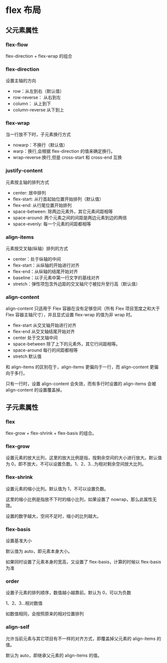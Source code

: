 <script setup>
import Flex from "./components/flex/flex.vue";
import FlexDirection from "./components/flex/flex-direction.vue";
import FlexWrap from './components/flex/flex-wrap.vue';
import FlexJustifyContent from './components/flex/flex-justify-content.vue';
import FlexAlignItems from './components/flex/flex-align-items.vue';
import FlexAlignContent from './components/flex/flex-align-content.vue';
import FlexGrow from './components/flex/flex-grow.vue';
import FlexShrink from './components/flex/flex-shrink.vue';
import FlexBasis from './components/flex/flex-basis.vue';
import FlexOrder from './components/flex/flex-order.vue';
import FlexAlignSelf from './components/flex/flex-align-self.vue';
</script>

# flex 布局

<Flex></Flex>

## 父元素属性

### flex-flow

flex-direction + flex-wrap 的组合

### flex-direction

设置主轴的方向

- row：从左到右（默认值）
- row-reverse： 从右到左
- column： 从上到下
- column-reverse 从下到上

<FlexDirection></FlexDirection>

### flex-wrap

当一行放不下时，子元素换行方式

- nowarp：不换行（默认值）
- warp：换行,会根据 flex-direction 的值来确定换行。
- wrap-reverse:换行,但是 cross-start 和 cross-end 互换

<FlexWrap></FlexWrap>

### justify-content

元素按主轴的排列方式

- center: 居中排列
- flex-start: 从行首起始位置开始排列（默认值）
- flex-end: 从行尾位置开始排列
- space-between: 除两边元素外，其它元素间距相等
- space-around: 两个元素之间的间距是两边元素到边的两倍
- space-evenly: 每一个元素的间距都相等

<FlexJustifyContent></FlexJustifyContent>

### align-items

元素按交叉轴(纵轴）排列的方式

- center：处于纵轴的中间
- flex-start：从纵轴的开始进行对齐
- flex-end：从纵轴的结尾开始对齐
- baseline：以子元素中第一行文字的基线对齐
- stretch：弹性项包含外边距的交叉轴尺寸被拉升至行高（默认值）

<FlexAlignItems></FlexAlignItems>

### align-content

align-content 只适用于 Flex 容器在没有足够空间（所有 Flex 项目宽度之和大于 Flex 容器主轴尺寸），并且显式设置 flex-wrap 的值为非 wrap 时。

- flex-start 从交叉轴开始进行对齐
- flex-end 从交叉轴结尾开始对齐
- center 处于交叉轴中间
- space-between 除了上下的元素外，其它行间距相等。
- space-around 每行的间距都相等
- stretch 默认值

<FlexAlignContent></FlexAlignContent>

和 align-items 的区别在于，align-items 更偏向于一行，而 align-content 更偏向于多行。

只有一行时，设置 align-content 会失效，而有多行时设置的 align-items 会被 align-content 的设置覆盖掉。

## 子元素属性

### flex

flex-grow + flex-shrink + flex-basis 的组合。

### flex-grow

设置元素的放大比列，这里的放大比例是指，按剩余空间的大小进行放大。默认值为 0，即不放大，不可以设置负数。1、2、3...为相对剩余空间放大比列。

<FlexGrow></FlexGrow>

### flex-shrink

设置元素的缩小比列。默认值为 1，不可以设置负数。

这里的缩小比例是指放不下时的缩小比列，如果设置了 nowrap，那么此属性无效。

设置的数字越大，空间不足时，缩小的比列越大。

<FlexShrink></FlexShrink>

### flex-basis

设置基准大小

默认值为 auto，即元素本身大小。

如果同时设置了元素本身的宽高，又设置了 flex-basis，计算的时候以 flex-basis 为准

<FlexBasis></FlexBasis>

### order

设置子元素的排列顺序，数值越小越靠前。默认为 0，可以为负数

1、2、3...相对数值

如数值相同，会按照原来的相对位置排列

<FlexOrder></FlexOrder>

### align-self

允许当前元素与其它项目有不一样的对齐方式，即覆盖掉父元素的 align-items 的值。

默认为 auto，即继承父元素的 align-items 的值。

<FlexAlignSelf></FlexAlignSelf>

<!-- <VueCodeView></VueCodeView> -->
